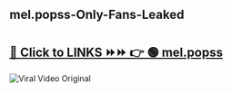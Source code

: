 
 ## mel.popss-Only-Fans-Leaked

# <h2><a href="https://clipsfans.com/mel.popss&ref=git">🔗 Click to LINKS ⏩⏩ 👉 🟢 mel.popss </a></h2>

<a href="https://clipsfans.com/mel.popss&ref=git" rel="nofollow" data-target="animated-image.originalLink"><img src="https://i.ibb.co.com/xMMVF88/686577567.gif" alt="Viral Video Original" style="max-width: 100%; display: inline-block;" data-target="animated-image.originalImage"></a>
